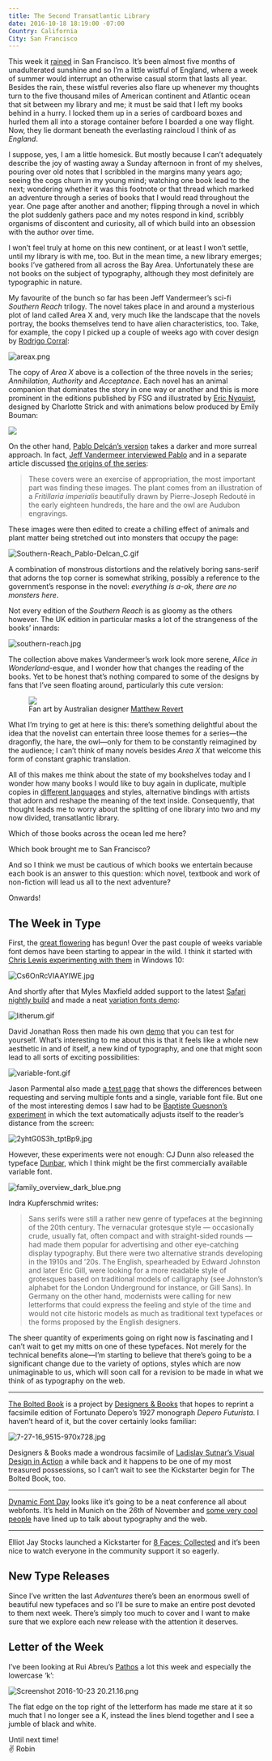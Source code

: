 ```yaml
---
title: The Second Transatlantic Library
date: 2016-10-18 18:19:00 -07:00
Country: California
City: San Francisco
---
```


<p>This week it <a href="https://twitter.com/vruba/status/786964172428816384">rained</a> in San Francisco. It’s been almost five months of unadulterated sunshine and so I’m a little wistful of England, where a week of summer would interrupt an otherwise casual storm that lasts all year. Besides the rain, these wistful reveries also flare up whenever my thoughts turn to the five thousand miles of American continent and Atlantic ocean that sit between my library and me; it must be said that I left my books behind in a hurry. I locked them up in a series of cardboard boxes and hurled them all into a storage container before I boarded a one way flight. Now, they lie dormant beneath the everlasting raincloud I think of as <em>England</em>.</p>

<p>I suppose, yes, I am a little homesick. But mostly because I can’t adequately describe the joy of wasting away a Sunday afternoon in front of my shelves, pouring over old notes that I scribbled in the margins many years ago; seeing the cogs churn in my young mind; watching one book lead to the next; wondering whether it was this footnote or that thread which marked an adventure through a series of books that I would read throughout the year. One page after another and another; flipping through a novel in which the plot suddenly gathers pace and my notes respond in kind, scribbly organisms of discontent and curiosity, all of which build into an obsession with the author over time.</p>

<p>I won’t feel truly at home on this new continent, or at least I won’t settle, until my library is with me, too. But in the mean time, a new library emerges; books I’ve gathered from all across the Bay Area. Unfortunately these are not books on the subject of typography, although they most definitely are typographic in nature.</p>

My favourite of the bunch so far has been Jeff Vandermeer’s sci-fi *Southern Reach* trilogy. The novel takes place in and around a mysterious plot of land called Area X and, very much like the landscape that the novels portray, the books themselves tend to have alien characteristics, too. Take, for example, the copy I picked up a couple of weeks ago with cover design by [Rodrigo Corral](http://www.jeffvandermeer.com/2015/01/21/rodrigo-corrals-cover-area-x-hardcover/):

![areax.png](/uploads/areax.png)

The copy of *Area X* above is a collection of the three novels in the series; *Annihilation*, *Authority* and *Acceptance*. Each novel has an animal companion that dominates the story in one way or another and this is more prominent in the editions published by FSG and illustrated by [Eric Nyquist](http://www.jeffvandermeer.com/2014/05/02/eric-nyquist-and-the-southern-reach-series/), designed by Charlotte Strick and with animations below produced by Emily Bouman:

<img src="/uploads/southern-reach.webp" onerror="this.onerror=null; this.src='/uploads/southern-reach.gif'">

On the other hand, [Pablo Delcán’s version](http://delcan.co/case-studies/southern-reach-3/) takes a darker and more surreal approach. In fact, [Jeff Vandermeer interviewed Pablo](http://www.fsgworkinprogress.com/2014/06/foreign-editions-the-southern-reach-trilogy) and in a separate article discussed [the origins of the series](http://www.theatlantic.com/entertainment/archive/2015/01/from-annihilation-to-acceptance-a-writers-surreal-journey/384884/):

> These covers were an exercise of appropriation, the most important part was finding these images. The plant comes from an illustration of a *Fritillaria imperialis* beautifully drawn by Pierre-Joseph Redouté in the early eighteen hundreds, the hare and the owl are Audubon engravings.

These images were then edited to create a chilling effect of animals and plant matter being stretched out into monsters that occupy the page:

![Southern-Reach_Pablo-Delcan_C.gif](/uploads/Southern-Reach_Pablo-Delcan_C.gif) 

A combination of monstrous distortions and the relatively boring sans-serif that adorns the top corner is somewhat striking, possibly a reference to the government’s response in the novel: *everything is a-ok, there are no monsters here*. 

Not every edition of the *Southern Reach* is as gloomy as the others however. The UK edition in particular masks a lot of the strangeness of the books’ innards:

![southern-reach.jpg](/uploads/southern-reach.jpg)

The collection above makes Vandermeer’s work look more serene, *Alice in Wonderland*-esque, and I wonder how that changes the reading of the books. Yet to be honest that’s nothing compared to some of the designs by fans that I’ve seen floating around, particularly this cute version: 

<figure>
  <img src='/uploads/1f4cd7001.jpg'>
  <figcaption>Fan art by Australian designer <a href='http://www.jeffvandermeer.com/2014/05/12/the-southern-reach-goes-retro-with-covers-by-matthew-revert'>Matthew Revert</a></figcaption>
</figure>

What I’m trying to get at here is this: there’s something delightful about the idea that the novelist can entertain three loose themes for a series—the dragonfly, the hare, the owl—only for them to be constantly reimagined by the audience; I can’t think of many novels besides *Area X* that welcome this form of constant graphic translation.

All of this makes me think about the state of my bookshelves today and I wonder how many books I would like to buy again in duplicate, multiple copies in [different languages](https://www.youtube.com/watch?v=UdbOhvjIJxI) and styles, alternative bindings with artists that adorn and reshape the meaning of the text inside. Consequently, that thought leads me to worry about the splitting of one library into two and my now divided, transatlantic library.  

Which of those books across the ocean led me here? 

Which book brought me to San Francisco?

And so I think we must be cautious of which books we entertain because each book is an answer to this question: which novel, textbook and work of non-fiction will lead us all to the next adventure?

Onwards!


## The Week in Type 

First, the [great flowering](https://www.robinrendle.com/adventures/a-great-flowering/) has begun! Over the past couple of weeks variable font demos have been starting to appear in the wild. I think it started with [Chris Lewis experimenting with them](https://twitter.com/chrissam42/status/778716592049795075) in Windows 10:

![Cs6OnRcVIAAYIWE.jpg](/uploads/Cs6OnRcVIAAYIWE.jpg)

And shortly after that Myles Maxfield added support to the latest [Safari nightly build](https://webkit.org/nightly/) and made a neat [variation fonts demo](http://litherum.blogspot.com/2016/09/variation-fonts-demo.html): 

![litherum.gif](/uploads/litherum.gif)

David Jonathan Ross then made his own [demo](http://stuff.djr.com/variable-demo/) that you can test for yourself. What’s interesting to me about this is that it feels like a whole new aesthetic in and of itself, a new kind of typography, and one that might soon lead to all sorts of exciting possibilities:

![variable-font.gif](/uploads/variable-font.gif)

Jason Parmental also made [a test page](http://rwt.io/rwt-variablefonts/html/varfonts.html) that shows the differences between requesting and serving multiple fonts and a single, variable font file. But one of the most interesting demos I saw had to be [Baptiste Guesnon’s experiment](https://twitter.com/Ba_Gsn/status/786544405310210049) in which the text automatically adjusts itself to the reader’s distance from the screen:

![2yhtG0S3h_tptBp9.jpg](/uploads/2yhtG0S3h_tptBp9.jpg)

However, these experiments were not enough: CJ Dunn also released the typeface [Dunbar](http://cjtype.com/dunbar/), which I think might be the first commercially available variable font. 

![family_overview_dark_blue.png](/uploads/family_overview_dark_blue.png)

Indra Kupferschmid writes:

> Sans serifs were still a rather new genre of typefaces at the beginning of the 20th century. The vernacular grotesque style — occasionally crude, usually fat, often compact and with straight-sided rounds — had made them popular for advertising and other eye-catching display typography. But there were two alternative strands developing in the 1910s and ’20s. The English, spearheaded by Edward Johnston and later Eric Gill, were looking for a more readable style of grotesques based on traditional models of calligraphy (see Johnston’s alphabet for the London Underground for instance, or Gill Sans). In Germany on the other hand, modernists were calling for new letterforms that could express the feeling and style of the time and would not cite historic models as much as traditional text typefaces or the forms proposed by the English designers.

The sheer quantity of experiments going on right now is fascinating and I can’t wait to get my mitts on one of these typefaces. Not merely for the technical benefits alone—I’m starting to believe that there’s going to be a significant change due to the variety of options, styles which are now unimaginable to us, which will soon call for a revision to be made in what we think of as typography on the web.

***

[The Bolted Book](http://www.boltedbook.com/) is a project by [Designers & Books](http://www.designersandbooks.com/) that hopes to reprint a facsimile edition of Fortunato Depero’s 1927 monograph _Depero Futurista_. I haven’t heard of it, but the cover certainly looks familiar:

![7-27-16_9515-970x728.jpg](/uploads/7-27-16_9515-970x728.jpg)

Designers & Books made a wondrous facsimile of [Ladislav Sutnar’s Visual Design in Action](https://www.kickstarter.com/projects/1204158310/ladislav-sutnar-visual-design-in-action-facsimile) a while back and it happens to be one of my most treasured possessions, so I can’t wait to see the Kickstarter begin for The Bolted Book, too.

***

[Dynamic Font Day](http://2016.dynfntdy.com/) looks like it’s going to be a neat conference all about webfonts. It’s held in Munich on the 26th of November and [some very cool people](http://2016.dynfntdy.com/en/speakers) have lined up to talk about typography and the web. 

***

Elliot Jay Stocks launched a Kickstarter for [8 Faces: Collected](https://www.kickstarter.com/projects/elliotjaystocks/8-faces-collected) and it’s been nice to watch everyone in the community support it so eagerly.


## New Type Releases

Since I’ve written the last *Adventures* there’s been an enormous swell of beautiful new typefaces and so I’ll be sure to make an entire post devoted to them next week. There’s simply too much to cover and I want to make sure that we explore each new release with the attention it deserves.


## Letter of the Week

I’ve been looking at Rui Abreu’s [Pathos](http://r-typography.com/12_pathos/) a lot this week and especially the lowercase ‘k’:

![Screenshot 2016-10-23 20.21.16.png](/uploads/Screenshot%202016-10-23%2020.21.16.png)

The flat edge on the top right of the letterform has made me stare at it so much that I no longer see a K, instead the lines blend together and I see a jumble of black and white.

Until next time!<br/>
✌️ Robin







